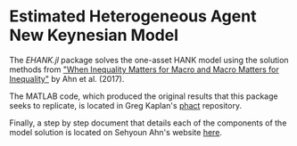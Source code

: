 # Estimated Heterogeneous Agent New Keynesian Model

The *EHANK.jl* package solves the one-asset HANK model using the solution methods from ["When Inequality Matters for Macro and Macro Matters for Inequality"](https://princeton.edu/~moll/WIMM.pdf) by Ahn et al. (2017).

The MATLAB code, which produced the original results that this package seeks to replicate,
is located in Greg Kaplan's [phact](https://github.com/gregkaplan/phact/) repository.

Finally, a step by step document that details each of the components of the model solution
is located on Sehyoun Ahn's website [here](https://sehyoun.com/EXAMPLE_one_asset_HANK_web.html).
